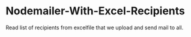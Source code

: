 # Nodemailer-With-Excel-Recipients
Read list of recipients from excelfile that we upload and send mail to all.
